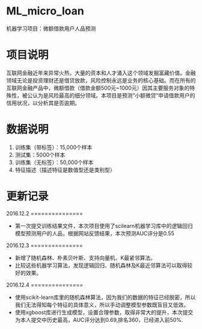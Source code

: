 # ML_micro_loan
机器学习项目：微额借款用户人品预测
# 项目说明
互联网金融近年来异常火热，大量的资本和人才涌入这个领域发掘富藏价值。金融领域无论是投资理财还是借贷放款，风险控制永远是业务的核心基础。而在所有的互联网金融产品中，微额借款（借款金额500元~1000元）因其主要服务对象的特殊性，被公认为是风险最高的细分领域。本项目是预测”小额微贷“申请借款用户的信用状况，以分析其是否逾期。
# 数据说明
1. 训练集（带标签）：15,000个样本
2. 测试集：5000个样本
3. 训练集（无标签）：50,000个样本
4. 特征描述（描述特征是数值型还是类别型）

# 更新记录
2016.12.2 ===============
- 第一次提交训练结果文件，本次项目使用了scilearn机器学习库中的逻辑回归模型预测用户的人品，根据网站反馈结果，本次预测AUC评分是0.55

2016.12.3 ===============
- 新增了随机森林、朴素贝叶斯、支持向量机、K最紧邻算法。
- 比较这些机器学习算法，发现逻辑回归、随机森林及K最近邻算法可以取得较好的效果。

2016.12.4 ===============
- 使用scikit-learn库里的随机森林算法，因为我们的数据的特征已经脱密，所以我们无法得知每个特征的具体意义，所以手动调整模型参数既盲目又低效。
- 使用xgboost库进行生成模型，设置合理参数，取得非常大的提升，本次提交为本人提交中历史最高，AUC评分达到0.69,排名360，已经进入前50%.
